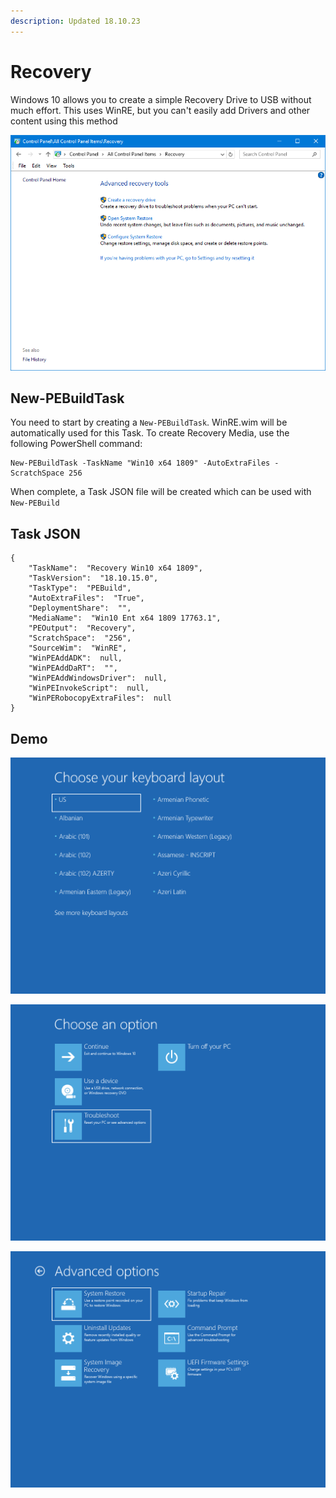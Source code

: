 ```yaml
---
description: Updated 18.10.23
---
```


# Recovery

Windows 10 allows you to create a simple Recovery Drive to USB without much effort.  This uses WinRE, but you can't easily add Drivers and other content using this method

![](../../../.gitbook/assets/2018-10-16_15-11-58.png)

## New-PEBuildTask

You need to start by creating a `New-PEBuildTask`.  WinRE.wim will be automatically used for this Task.  To create Recovery Media, use the following PowerShell command:

```text
New-PEBuildTask -TaskName "Win10 x64 1809" -AutoExtraFiles -ScratchSpace 256
```

When complete, a Task JSON file will be created which can be used with `New-PEBuild`

## Task JSON

```text
{
    "TaskName":  "Recovery Win10 x64 1809",
    "TaskVersion":  "18.10.15.0",
    "TaskType":  "PEBuild",
    "AutoExtraFiles":  "True",
    "DeploymentShare":  "",
    "MediaName":  "Win10 Ent x64 1809 17763.1",
    "PEOutput":  "Recovery",
    "ScratchSpace":  "256",
    "SourceWim":  "WinRE",
    "WinPEAddADK":  null,
    "WinPEAddDaRT":  "",
    "WinPEAddWindowsDriver":  null,
    "WinPEInvokeScript":  null,
    "WinPERobocopyExtraFiles":  null
}
```

## Demo

![](../../../.gitbook/assets/2018-10-16_2-20-02.png)

![](../../../.gitbook/assets/2018-10-16_2-20-30.png)

![](../../../.gitbook/assets/2018-10-16_2-21-10.png)





